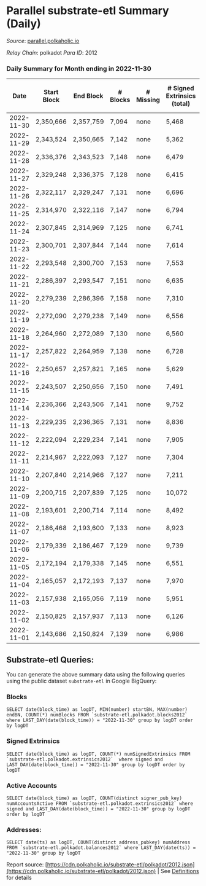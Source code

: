 # Parallel substrate-etl Summary (Daily)

_Source_: [parallel.polkaholic.io](https://parallel.polkaholic.io)

*Relay Chain*: polkadot
*Para ID*: 2012



### Daily Summary for Month ending in 2022-11-30


| Date | Start Block | End Block | # Blocks | # Missing | # Signed Extrinsics (total) | # Active Accounts | # Addresses with Balances | # Events | # Transfers | # XCM Transfers In | # XCM Transfers Out |
| ---- | ----------- | --------- | -------- | --------- | --------------------------- | ----------------- | ------------------------- | -------- | ----------- | ------------------ | ------------------- |
| 2022-11-30 | 2,350,666 | 2,357,759 | 7,094 | none  | 5,468 | 668 | 46,079 | 66,389 | 3,398 ($181,139.12) | 75 ($58,990.07) | 82 ($82,772.37) |
| 2022-11-29 | 2,343,524 | 2,350,665 | 7,142 | none  | 5,362 | 362 | 46,068 | 45,864 | 1,733 ($108,386.48) | 116 ($89,308.84) | 98 ($86,708.25) |
| 2022-11-28 | 2,336,376 | 2,343,523 | 7,148 | none  | 6,479 | 421 | 46,052 | 56,361 | 2,545 ($96,407.58) | 123 ($92,669.97) | 93 ($90,725.51) |
| 2022-11-27 | 2,329,248 | 2,336,375 | 7,128 | none  | 6,415 | 522 | 46,032 | 64,800 | 2,832 ($57,095.00) | 123 ($32,622.54) | 68 ($23,253.09) |
| 2022-11-26 | 2,322,117 | 2,329,247 | 7,131 | none  | 6,696 | 732 | 46,017 | 66,717 | 3,531 ($187,958.86) | 142 ($44,635.34) | 92 ($73,179.01) |
| 2022-11-25 | 2,314,970 | 2,322,116 | 7,147 | none  | 6,794 | 437 | 46,002 | 61,263 | 3,554 ($261,277.95) | 154 ($87,995.94) | 89 ($260,517.92) |
| 2022-11-24 | 2,307,845 | 2,314,969 | 7,125 | none  | 6,741 | 477 | 45,979 | 63,591 | 2,585 ($126,569.58) | 116 ($81,046.74) | 101 ($216,357.94) |
| 2022-11-23 | 2,300,701 | 2,307,844 | 7,144 | none  | 7,614 | 512 |  | 72,794 | 4,120 ($172,083.34) | 181 ($137,988.57) | 153 ($160,206.71) |
| 2022-11-22 | 2,293,548 | 2,300,700 | 7,153 | none  | 7,553 | 559 | 45,956 | 75,364 | 5,302 ($282,894.00) | 216 ($162,182.21) | 141 ($215,156.42) |
| 2022-11-21 | 2,286,397 | 2,293,547 | 7,151 | none  | 6,635 | 527 | 45,943 | 64,350 | 2,651 ($228,132.42) | 140 ($54,933.17) | 104 ($66,750.10) |
| 2022-11-20 | 2,279,239 | 2,286,396 | 7,158 | none  | 7,310 | 504 |  | 66,433 | 2,359 ($102,520.53) | 117 ($54,476.27) | 78 ($47,531.17) |
| 2022-11-19 | 2,272,090 | 2,279,238 | 7,149 | none  | 6,556 | 457 |  | 63,297 | 2,570 ($85,877.49) | 89 ($58,136.29) | 65 ($27,951.77) |
| 2022-11-18 | 2,264,960 | 2,272,089 | 7,130 | none  | 6,560 | 476 |  | 64,326 | 2,946 ($113,590.66) | 106 ($137,813.09) | 67 ($22,096.10) |
| 2022-11-17 | 2,257,822 | 2,264,959 | 7,138 | none  | 6,728 | 504 |  | 63,843 | 2,317 ($46,691.60) | 111 ($111,469.00) | 71 ($46,394.42) |
| 2022-11-16 | 2,250,657 | 2,257,821 | 7,165 | none  | 5,629 | 505 |  | 59,371 | 2,502 ($98,323.85) | 132 ($77,980.02) | 107 ($197,641.65) |
| 2022-11-15 | 2,243,507 | 2,250,656 | 7,150 | none  | 7,491 | 517 | 45,834 | 68,516 | 2,428 ($78,075.10) | 122 ($140,494.66) | 93 ($98,982.19) |
| 2022-11-14 | 2,236,366 | 2,243,506 | 7,141 | none  | 9,752 | 615 | 45,804 | 84,229 | 3,338 ($183,670.58) | 183 ($338,462.55) | 145 ($340,336.98) |
| 2022-11-13 | 2,229,235 | 2,236,365 | 7,131 | none  | 8,836 | 669 | 45,759 | 81,226 | 4,056 ($209,626.97) | 166 ($90,423.77) | 199 ($299,489.03) |
| 2022-11-12 | 2,222,094 | 2,229,234 | 7,141 | none  | 7,905 | 587 |  | 74,253 | 3,508 ($143,976.64) | 157 ($54,977.06) | 153 ($254,222.57) |
| 2022-11-11 | 2,214,967 | 2,222,093 | 7,127 | none  | 7,304 | 596 |  | 73,123 | 4,387 ($180,607.29) | 205 ($158,006.67) | 165 ($175,881.95) |
| 2022-11-10 | 2,207,840 | 2,214,966 | 7,127 | none  | 7,211 | 652 |  | 76,059 | 5,237 ($257,760.55) | 238 ($280,842.40) | 147 ($301,015.94) |
| 2022-11-09 | 2,200,715 | 2,207,839 | 7,125 | none  | 10,072 | 662 |  | 92,739 | 6,137 ($461,862.42) | 280 ($302,454.50) | 270 ($657,770.85) |
| 2022-11-08 | 2,193,601 | 2,200,714 | 7,114 | none  | 8,492 | 632 |  | 81,634 | 4,527 ($247,064.96) | 224 ($651,652.40) | 174 ($418,700.33) |
| 2022-11-07 | 2,186,468 | 2,193,600 | 7,133 | none  | 8,923 | 624 | 45,595 | 87,951 | 6,937 ($247,984.61) | 166 ($254,011.19) | 95 ($166,840.68) |
| 2022-11-06 | 2,179,339 | 2,186,467 | 7,129 | none  | 9,739 | 638 |  | 96,301 | 9,181 ($219,609.50) | 159 ($67,533.37) | 100 ($62,880.06) |
| 2022-11-05 | 2,172,194 | 2,179,338 | 7,145 | none  | 6,551 | 772 | 45,542 | 70,440 | 3,803 ($161,593.97) | 193 ($100,344.56) | 107 ($41,709.31) |
| 2022-11-04 | 2,165,057 | 2,172,193 | 7,137 | none  | 7,970 | 746 | 45,520 | 83,302 | 6,261 ($226,988.46) | 211 ($116,166.78) | 151 ($157,798.65) |
| 2022-11-03 | 2,157,938 | 2,165,056 | 7,119 | none  | 5,951 | 599 | 45,435 | 66,786 | 4,340 ($255,467.26) | 184 ($260,797.14) | 123 ($75,226.97) |
| 2022-11-02 | 2,150,825 | 2,157,937 | 7,113 | none  | 6,126 | 616 | 45,397 | 68,403 | 4,471 ($118,580.95) | 126 ($222,272.49) | 94 ($77,458.50) |
| 2022-11-01 | 2,143,686 | 2,150,824 | 7,139 | none  | 6,986 | 649 | 45,360 | 75,547 | 5,505 ($230,345.26) | 139 ($122,053.59) | 90 ($96,396.16) |

## Substrate-etl Queries:
You can generate the above summary data using the following queries using the public dataset `substrate-etl` in Google BigQuery:


### Blocks
```
SELECT date(block_time) as logDT, MIN(number) startBN, MAX(number) endBN, COUNT(*) numBlocks FROM `substrate-etl.polkadot.blocks2012`  where LAST_DAY(date(block_time)) = "2022-11-30" group by logDT order by logDT
```


### Signed Extrinsics
```
SELECT date(block_time) as logDT, COUNT(*) numSignedExtrinsics FROM `substrate-etl.polkadot.extrinsics2012`  where signed and LAST_DAY(date(block_time)) = "2022-11-30" group by logDT order by logDT
```


### Active Accounts
```
SELECT date(block_time) as logDT, COUNT(distinct signer_pub_key) numAccountsActive FROM `substrate-etl.polkadot.extrinsics2012` where signed and LAST_DAY(date(block_time)) = "2022-11-30" group by logDT order by logDT
```


### Addresses:
```
SELECT date(ts) as logDT, COUNT(distinct address_pubkey) numAddress FROM `substrate-etl.polkadot.balances2012` where LAST_DAY(date(ts)) = "2022-11-30" group by logDT
```



Report source: [https://cdn.polkaholic.io/substrate-etl/polkadot/2012.json](https://cdn.polkaholic.io/substrate-etl/polkadot/2012.json) | See [Definitions](/DEFINITIONS.md) for details
